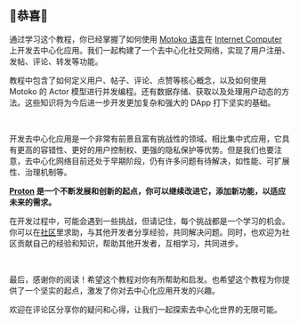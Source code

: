 ## 🎉恭喜🎉

通过学习这个教程，你已经掌握了如何使用 [Motoko 语言](https://internetcomputer.org/docs/current/motoko/main/motoko)在 [Internet Computer](https://internetcomputer.org) 上开发去中心化应用。我们一起构建了一个去中心化社交网络，实现了用户注册、发帖、评论、转发等功能。

教程中包含了如何定义用户、帖子、评论、点赞等核心概念，以及如何使用 Motoko 的 Actor 模型进行并发编程。还有数据存储、获取以及处理用户动态的方法。这些知识将为今后进一步开发更加复杂和强大的 DApp 打下坚实的基础。

<br>

开发去中心化应用是一个非常有前景且富有挑战性的领域。相比集中式应用，它具有更高的容错性、更好的用户控制权、更强的隐私保护等优势。但是我们也要注意，去中心化网络目前还处于早期阶段，仍有许多问题有待解决，如性能、可扩展性、治理机制等。

**[Proton](https://github.com/NeutronStarDAO/Proton) 是一个不断发展和创新的起点，你可以继续改进它，添加新功能，以适应未来的需求。**

在开发过程中，可能会遇到一些挑战，但请记住，每个挑战都是一个学习的机会。你可以在[社区](https://forum.dfinity.org)里求助，与其他开发者分享经验，共同解决问题。同时，也欢迎为社区贡献自己的经验和知识，帮助其他开发者，互相学习，共同进步。

<br>

最后，感谢你的阅读！希望这个教程对你有所帮助和启发。也希望这个教程为你提供了一个坚实的起点，激发了你对去中心化应用开发的兴趣。

欢迎在评论区分享你的疑问和心得，让我们一起探索去中心化世界的无限可能。

<br>